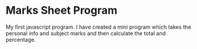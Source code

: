 # Marks Sheet Program
<p>My first javascript program. I have created a mini program which takes the personal info and subject marks and then calculate the total and percentage.</p>